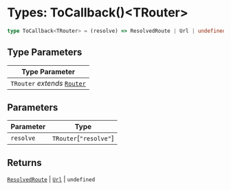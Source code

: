 # Types: ToCallback()\<TRouter\>

```ts
type ToCallback<TRouter> = (resolve) => ResolvedRoute | Url | undefined;
```

## Type Parameters

| Type Parameter |
| ------ |
| `TRouter` *extends* [`Router`](Router.md) |

## Parameters

| Parameter | Type |
| ------ | ------ |
| `resolve` | `TRouter`\[`"resolve"`\] |

## Returns

[`ResolvedRoute`](ResolvedRoute.md) \| [`Url`](Url.md) \| `undefined`
